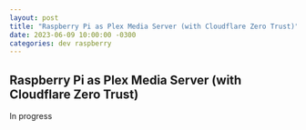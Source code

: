 ```yaml
---
layout: post
title: "Raspberry Pi as Plex Media Server (with Cloudflare Zero Trust)"
date: 2023-06-09 10:00:00 -0300
categories: dev raspberry
---
```


## Raspberry Pi as Plex Media Server (with Cloudflare Zero Trust)

In progress
